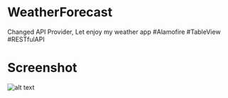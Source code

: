 # WeatherForecast
Changed API Provider, Let enjoy my weather app
#Alamofire #TableView #RESTfulAPI
# Screenshot
![alt text](https://preview.ibb.co/bAYGRQ/Simulator_Screen_Shot_May_11_2017_10_16_50_PM.png)
